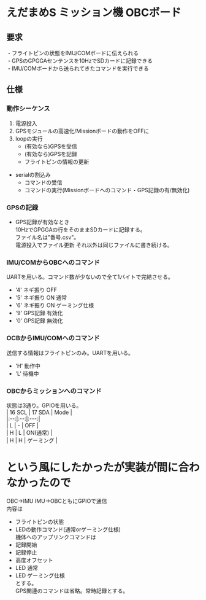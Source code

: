 # えだまめS ミッション機 OBCボード  
## 要求  
・フライトピンの状態をIMU/COMボードに伝えられる  
・GPSのGPGGAセンテンスを10HzでSDカードに記録できる  
・IMU/COMボードから送られてきたコマンドを実行できる  

## 仕様
### 動作シーケンス  
1. 電源投入  
2. GPSモジュールの高速化/Missionボードの動作をOFFに  
3. loopの実行  
    - (有効なら)GPSを受信  
    - (有効なら)GPSを記録  
    - フライトピンの情報の更新  
- serialの割込み
    - コマンドの受信  
    - コマンドの実行(Missionボードへのコマンド・GPS記録の有/無効化)  


### GPSの記録    
- GPS記録が有効なとき  
 10HzでGPGGAの行をそのままSDカードに記録する。  
 ファイル名は”番号.csv"。  
 電源投入でファイル更新 それ以外は同じファイルに書き続ける。  

### IMU/COMからOBCへのコマンド  
UARTを用いる。コマンド数が少ないので全て1バイトで完結させる。  
- '4' ネギ振り OFF  
- '5' ネギ振り ON 通常  
- '6' ネギ振り ON ゲーミング仕様  
- '9' GPS記録 有効化  
- '0' GPS記録 無効化  

 
### OCBからIMU/COMへのコマンド
送信する情報はフライトピンのみ。UARTを用いる。
- 'H' 動作中  
- 'L' 待機中  


### OBCからミッションへのコマンド  
状態は3通り。GPIOを用いる。  
| 16 SCL | 17 SDA | Mode |  
|:--:|:--:|:---:|  
| L | - | OFF |  
| H | L | ON(通常) |  
| H | H | ゲーミング |  


# という風にしたかったが実装が間に合わなかったので  
OBC→IMU IMU→OBCともにGPIOで通信  
内容は
- フライトピンの状態
- LEDの動作コマンド(通常orゲーミング仕様)  
機体へのアップリンクコマンドは  
- 記録開始  
- 記録停止  
- 高度オフセット  
- LED 通常  
- LED ゲーミング仕様  
とする。  
GPS関連のコマンドは省略。常時記録とする。